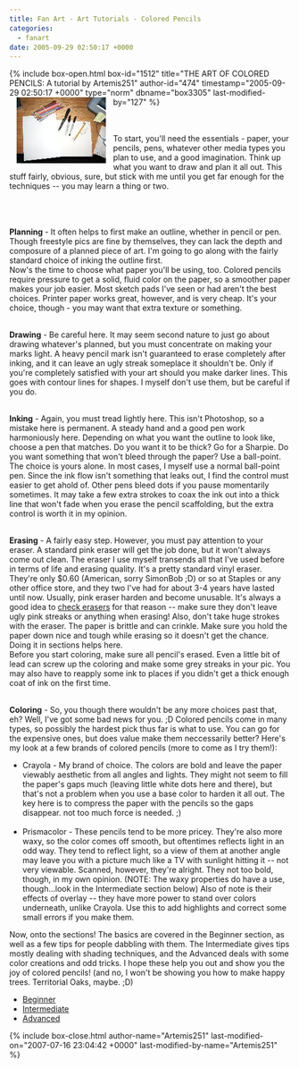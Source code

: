 ```yaml
---
title: Fan Art - Art Tutorials - Colored Pencils
categories:
  - fanart
date: 2005-09-29 02:50:17 +0000
---
```

{% include box-open.html box-id="1512" title="THE ART OF COLORED PENCILS: A tutorial by Artemis251" author-id="474" timestamp="2005-09-29 02:50:17 +0000" type="norm" dbname="box3305" last-modified-by="127" %}
<a href="http - //starmen.net/fanart/tutorials/artemis251/cpstuff.JPG" target="_new">
<img src="cpstuffsm.JPG" border="0" align="left" hspace="13" target="_blank" /></a>

<br /><br />To start, you'll need the essentials - paper, your pencils, pens, whatever other media types you plan to use, and a good imagination. Think up what you want to draw and plan it all out. This stuff fairly, obvious, sure, but stick with me until you get far enough for the techniques -- you may learn a thing or two.<br /><br /><br /><br />

<b>Planning</b> - It often helps to first make an outline, whether in pencil or pen. Though freestyle pics are fine by themselves, they can lack the depth and composure of a planned piece of art. I'm going to go along with the fairly standard choice of inking the outline first.<br />
Now's the time to choose what paper you'll be using, too.  Colored pencils require pressure to get a solid, fluid color on the paper, so a smoother paper makes your job easier.  Most sketch pads I've seen or had aren't the best choices.  Printer paper works great, however, and is very cheap.  It's your choice, though - you may want that extra texture or something.<br /><br />

<b>Drawing</b> - Be careful here. It may seem second nature to just go about drawing whatever's planned, but you must concentrate on making your marks light. A heavy pencil mark isn't guaranteed to erase completely after inking, and it can leave an ugly streak someplace it shouldn't be. Only if you're completely satisfied with your art should you make darker lines. This goes with contour lines for shapes. I myself don't use them, but be careful if you do.<br /><br />

<b>Inking</b> - Again, you must tread lightly here. This isn't Photoshop, so a mistake here is permanent. A steady hand and a good pen work harmoniously here. Depending on what you want the outline to look like, choose a pen that matches. Do you want it to be thick? Go for a Sharpie. Do you want something that won't bleed through the paper? Use a ball-point. The choice is yours alone.
In most cases, I myself use a normal ball-point pen. Since the ink flow isn't something that leaks out, I find the control must easier to get ahold of. Other pens bleed dots if you pause momentarily sometimes. It may take a few extra strokes to coax the ink out into a thick line that won't fade when you erase the pencil scaffolding, but the extra control is worth it in my opinion.<br /><br />

<b>Erasing</b> - A fairly easy step. However, you must pay attention to your eraser. A standard pink eraser will get the job done, but it won't always come out clean. The eraser I use myself transends all that I've used before in terms of life and erasing quality. It's a pretty standard vinyl eraser. They're only $0.60 (American, sorry SimonBob ;D) or so at Staples or any other office store, and they two I've had for about 3-4 years have lasted until now. Usually, pink eraser harden and become unusable. It's always a good idea to <u>check erasers</u> for that reason -- make sure they don't leave ugly pink streaks or anything when erasing!  Also, don't take huge strokes with the eraser. The paper is brittle and can crinkle. Make sure you hold the paper down nice and tough while erasing so it doesn't get the chance. Doing it in sections helps here.<br />
Before you start coloring, make sure all pencil's erased. Even a little bit of lead can screw up the coloring and make some grey streaks in your pic. You may also have to reapply some ink to places if you didn't get a thick enough coat of ink on the first time.<br /><br />

<b>Coloring</b> - So, you though there wouldn't be any more choices past that, eh? Well, I've got some bad news for you. ;D Colored pencils come in many types, so possibly the hardest pick thus far is what to use. You can go for the expensive ones, but does value make them neccessarily better? Here's my look at a few brands of colored pencils (more to come as I try them!):
<ul>
<li>Crayola - My brand of choice. The colors are bold and leave the paper viewably aesthetic from all angles and lights. They might not seem to fill the paper's gaps much (leaving little white dots here and there), but that's not a problem when you use a base color to harden it all out. The key here is to compress the paper with the pencils so the gaps disappear. not too much force is needed. ;)</li><br />

<li>Prismacolor - These pencils tend to be more pricey. They're also more waxy, so the color comes off smooth, but oftentimes reflects light in an odd way. They tend to reflect light, so a view of them at another angle may leave you with a picture much like a TV with sunlight hitting it -- not very viewable. Scanned, however, they're alright. They not too bold, though, in my own opinion. (NOTE: The waxy properties do have a use, though...look in the Intermediate section below)  Also of note is their effects of overlay -- they have more power to stand over colors underneath, unlike Crayola.  Use this to add highlights and correct some small errors if you make them.</li></ul>
 
Now, onto the sections! The basics are covered in the Beginner section, as well as a few tips for people dabbling with them. The Intermediate gives tips mostly dealing with shading techniques, and the Advanced deals with some color creations and odd tricks. I hope these help you out and show you the joy of colored pencils! (and no, I won't be showing you how to make happy trees. Territorial Oaks, maybe. ;D)
<ul>
<li><a href="/fanart/tutorials/artemis251/begin.php">Beginner</a></li>
<li><a href="/fanart/tutorials/artemis251/inter.php">Intermediate</a></li>
<li><a href="/fanart/tutorials/artemis251/advan.php">Advanced</a></li></ul>
{% include box-close.html author-name="Artemis251" last-modified-on="2007-07-16 23:04:42 +0000" last-modified-by-name="Artemis251" %}
